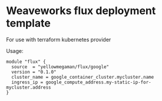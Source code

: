 # Weaveworks flux deployment template

For use with terraform kubernetes provider

Usage:

```
module "flux" {
  source  = "yellowmegaman/flux/google"
  version = "0.1.0"
  cluster_name = google_container_cluster.mycluster.name
  ingress_ip = google_compute_address.my-static-ip-for-mycluster.address
}
```
